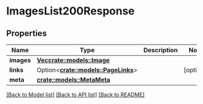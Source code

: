 # ImagesList200Response

## Properties

Name | Type | Description | Notes
------------ | ------------- | ------------- | -------------
**images** | [**Vec<crate::models::Image>**](image.md) |  | 
**links** | Option<[**crate::models::PageLinks**](page_links.md)> |  | [optional]
**meta** | [**crate::models::MetaMeta**](meta_meta.md) |  | 

[[Back to Model list]](../README.md#documentation-for-models) [[Back to API list]](../README.md#documentation-for-api-endpoints) [[Back to README]](../README.md)


